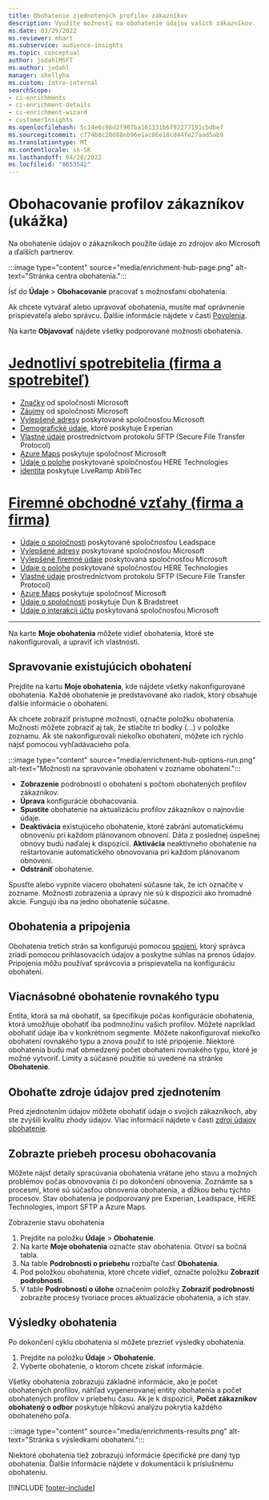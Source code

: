 ```yaml
---
title: Obohatenie zjednotených profilov zákazníkov
description: Využite možnosti na obohatenie údajov vašich zákazníkov.
ms.date: 03/29/2022
ms.reviewer: mhart
ms.subservice: audience-insights
ms.topic: conceptual
author: jodahlMSFT
ms.author: jodahl
manager: shellyha
ms.custom: intro-internal
searchScope:
- ci-enrichments
- ci-enrichment-details
- ci-enrichment-wizard
- customerInsights
ms.openlocfilehash: 5c14e6c96d2f907ba161331b6f92277191cbdbef
ms.sourcegitcommit: cf74b8c20d88eb96e1ac86e18cd44fe27aad5ab9
ms.translationtype: MT
ms.contentlocale: sk-SK
ms.lasthandoff: 04/28/2022
ms.locfileid: "8653542"
---
```

# <a name="enrichment-for-customer-profiles-preview"></a>Obohacovanie profilov zákazníkov (ukážka)

Na obohatenie údajov o zákazníkoch použite údaje zo zdrojov ako Microsoft a ďalších partnerov.

:::image type="content" source="media/enrichment-hub-page.png" alt-text="Stránka centra obohatenia.":::

Ísť do **Údaje** > **Obohacovanie** pracovať s možnosťami obohatenia.  

Ak chcete vytvárať alebo upravovať obohatenia, musíte mať oprávnenie prispievateľa alebo správcu. Ďalšie informácie nájdete v časti [Povolenia](permissions.md).

Na karte **Objavovať** nájdete všetky podporované možnosti obohatenia.

# <a name="individual-consumers-b-to-c"></a>[Jednotliví spotrebitelia (firma a spotrebiteľ)](#tab/b2c)

- [Značky](enrichment-microsoft.md) od spoločnosti Microsoft
- [Záujmy](enrichment-microsoft.md) od spoločnosti Microsoft
- [Vylepšené adresy](enrichment-enhanced-addresses.md) poskytované spoločnosťou Microsoft 
- [Demografické údaje](enrichment-experian.md), ktoré poskytuje Experian
- [Vlastné údaje](enrichment-SFTP-custom-import.md) prostredníctvom protokolu SFTP (Secure File Transfer Protocol) 
- [Azure Maps](enrichment-azure-maps.md) poskytuje spoločnosť Microsoft
- [Údaje o polohe](enrichment-here.md) poskytované spoločnosťou HERE Technologies 
- [identita](enrichment-liveramp.md) poskytuje LiveRamp AbiliTec

# <a name="business-accounts-b-to-b"></a>[Firemné obchodné vzťahy (firma a firma)](#tab/b2b)

- [Údaje o spoločnosti](enrichment-leadspace.md) poskytované spoločnosťou Leadspace
- [Vylepšené adresy](enrichment-enhanced-addresses.md) poskytované spoločnosťou Microsoft 
- [Vylepšené firemné údaje](enrichment-enhanced-company-data.md) poskytovaná spoločnosťou Microsoft
- [Údaje o polohe](enrichment-here.md) poskytované spoločnosťou HERE Technologies 
- [Vlastné údaje](enrichment-SFTP-custom-import.md) prostredníctvom protokolu SFTP (Secure File Transfer Protocol) 
- [Azure Maps](enrichment-azure-maps.md) poskytuje spoločnosť Microsoft
- [Údaje o spoločnosti](enrichment-dnb.md) poskytuje Dun & Bradstreet
- [Údaje o interakcii účtu](enrichment-office.md) poskytovaná spoločnosťou Microsoft

---

Na karte **Moje obohatenia** môžete vidieť obohatenia, ktoré ste nakonfigurovali, a upraviť ich vlastnosti.

## <a name="manage-existing-enrichments"></a>Spravovanie existujúcich obohatení

Prejdite na kartu **Moje obohatenia**, kde nájdete všetky nakonfigurované obohatenia. Každé obohatenie je predstavované ako riadok, ktorý obsahuje ďalšie informácie o obohatení.

Ak chcete zobraziť prístupné možnosti, označte položku obohatenia. Možnosti môžete zobraziť aj tak, že stlačíte tri bodky (...) v položke zoznamu. Ak ste nakonfigurovali niekoľko obohatení, môžete ich rýchlo nájsť pomocou vyhľadávacieho poľa.

:::image type="content" source="media/enrichment-hub-options-run.png" alt-text="Možnosti na spravovanie obohatení v zozname obohatení.":::

- **Zobrazenie** podrobností o obohatení s počtom obohatených profilov zákazníkov.
- **Úprava** konfigurácie obohacovania.
- **Spustite** obohatenie na aktualizáciu profilov zákazníkov o najnovšie údaje.
- **Deaktivácia** existujúceho obohatenie, ktoré zabráni automatickému obnoveniu pri každom plánovanom obnovení. Dáta z poslednej úspešnej obnovy budú naďalej k dispozícii. **Aktivácia** neaktívneho obohatenie na reštartovanie automatického obnovovania pri každom plánovanom obnovení.
- **Odstrániť** obohatenie.

Spusťte alebo vypnite viacero obohatení súčasne tak, že ich označíte v zozname. Možnosti zobrazenia a úpravy nie sú k dispozícii ako hromadné akcie. Fungujú iba na jedno obohatenie súčasne.

## <a name="enrichments-and-connections"></a>Obohatenia a pripojenia

Obohatenia tretích strán sa konfigurujú pomocou [spojení](connections.md), ktorý správca zriadi pomocou prihlasovacích údajov a poskytne súhlas na prenos údajov. Pripojenia môžu používať správcovia a prispievatelia na konfiguráciu obohatení.  

## <a name="multiple-enrichments-of-the-same-type"></a>Viacnásobné obohatenie rovnakého typu

Entita, ktorá sa má obohatiť, sa špecifikuje počas konfigurácie obohatenia, ktorá umožňuje obohatiť iba podmnožinu vašich profilov. Môžete napríklad obohatiť údaje iba v konkrétnom segmente. Môžete nakonfigurovať niekoľko obohatení rovnakého typu a znova použiť to isté pripojenie. Niektoré obohatenia budú mať obmedzený počet obohatení rovnakého typu, ktoré je možné vytvoriť. Limity a súčasné použitie sú uvedené na stránke **Obohatenie**.

## <a name="enrich-data-sources-before-unification"></a>Obohaťte zdroje údajov pred zjednotením

Pred zjednotením údajov môžete obohatiť údaje o svojich zákazníkoch, aby ste zvýšili kvalitu zhody údajov. Viac informácií nájdete v časti [zdroj údajov obohatenie](data-sources-enrichment.md).

## <a name="see-the-progress-of-the-enrichment-process"></a>Zobrazte priebeh procesu obohacovania

Môžete nájsť detaily spracúvania obohatenia vrátane jeho stavu a možných problémov počas obnovovania či po dokončení obnovenia. Zoznámte sa s procesmi, ktoré sú súčasťou obnovenia obohatenia, a dĺžkou behu týchto procesov. Stav obohatenia je podporovaný pre Experian, Leadspace, HERE Technologies, import SFTP a Azure Maps.

Zobrazenie stavu obohatenia

1. Prejdite na položku **Údaje** > **Obohatenie**. 
1. Na karte **Moje obohatenia** označte stav obohatenia. Otvorí sa bočná tabla. 
1. Na table **Podrobnosti o priebehu** rozbaľte časť **Obohatenia**. 
1. Pod položkou obohatenia, ktoré chcete vidieť, označte položku **Zobraziť podrobnosti**. 
1. V table **Podrobnosti o úlohe** označením položky **Zobraziť podrobnosti** zobrazíte procesy tvoriace proces aktualizácie obohatenia, a ich stav. 

## <a name="enrichment-results"></a>Výsledky obohatenia

Po dokončení cyklu obohatenia si môžete prezrieť výsledky obohatenia.

1. Prejdite na položku **Údaje** > **Obohatenie**. 
1. Vyberte obohatenie, o ktorom chcete získať informácie.

Všetky obohatenia zobrazujú základné informácie, ako je počet obohatených profilov, náhľad vygenerovanej entity obohatenia a počet obohatených profilov v priebehu času. Ak je k dispozícii, **Počet zákazníkov obohatený o odbor** poskytuje hĺbkovú analýzu pokrytia každého obohateného poľa.

:::image type="content" source="media/enrichments-results.png" alt-text="Stránka s výsledkami obohatení.":::

Niektoré obohatenia tiež zobrazujú informácie špecifické pre daný typ obohatenia. Ďalšie informácie nájdete v dokumentácii k príslušnému obohateniu.


[!INCLUDE [footer-include](includes/footer-banner.md)]
